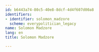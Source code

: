 ```yaml
---
id: b6443a74-80c5-40e8-8dcf-4d4f607d00a8
identifiers:
- identifier: solomon_madzore
  scheme: everypolitician_legacy
name: Solomon Madzore
lang: en
title: Solomon Madzore

---
```

